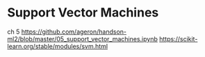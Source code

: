 # Support Vector Machines
ch 5
https://github.com/ageron/handson-ml2/blob/master/05_support_vector_machines.ipynb
https://scikit-learn.org/stable/modules/svm.html
